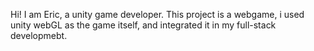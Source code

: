 Hi! I am Eric, a unity game developer. This project is a webgame, i used unity webGL as the game itself, and integrated it in my full-stack developmebt.
